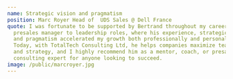 ```yaml
---
name: Strategic vision and pragmatism
position: Marc Royer Head of  UDS Sales @ Dell France
quote: I was fortunate to be supported by Bertrand throughout my career, from
  presales manager to leadership roles, where his experience, strategic vision,
  and pragmatism accelerated my growth both professionally and personally.
  Today, with TotalTech Consulting Ltd, he helps companies maximize team impact
  and strategy, and I highly recommend him as a mentor, coach, or presales
  consulting expert for anyone looking to succeed.
image: /public/marcroyer.jpg
---
```

